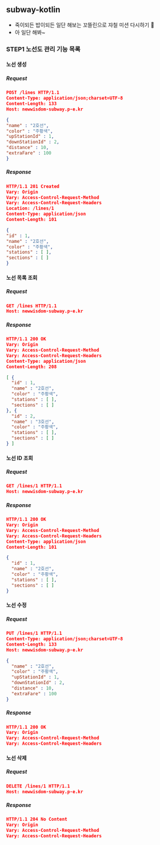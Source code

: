 ## subway-kotlin
* 죽이되든 밥이되든 일단 해보는 꼬뜰린으로 쟈철 미션 다시하기 👻
* 아 일단 해봐~

### STEP1 노선도 관리 기능 목록
#### 노선 생성
##### Request
```json
POST /lines HTTP/1.1
Content-Type: application/json;charset=UTF-8
Content-Length: 133
Host: newwisdom-subway.p-e.kr

{
"name" : "2호선",
"color" : "주황색",
"upStationId" : 1,
"downStationId" : 2,
"distance" : 10,
"extraFare" : 100
}
```
##### Response
```json
HTTP/1.1 201 Created
Vary: Origin
Vary: Access-Control-Request-Method
Vary: Access-Control-Request-Headers
Location: /lines/1
Content-Type: application/json
Content-Length: 101

{
"id" : 1,
"name" : "2호선",
"color" : "주황색",
"stations" : [ ],
"sections" : [ ]
}
```

#### 노선 목록 조회
##### Request
```json
GET /lines HTTP/1.1
Host: newwisdom-subway.p-e.kr
```
##### Response
```json
HTTP/1.1 200 OK
Vary: Origin
Vary: Access-Control-Request-Method
Vary: Access-Control-Request-Headers
Content-Type: application/json
Content-Length: 208

[ {
  "id" : 1,
  "name" : "2호선",
  "color" : "주황색",
  "stations" : [ ],
  "sections" : [ ]
}, {
  "id" : 2,
  "name" : "3호선",
  "color" : "주황색",
  "stations" : [ ],
  "sections" : [ ]
} ]
```

#### 노선 ID 조회
##### Request
```json
GET /lines/1 HTTP/1.1
Host: newwisdom-subway.p-e.kr

```
##### Response
```json
HTTP/1.1 200 OK
Vary: Origin
Vary: Access-Control-Request-Method
Vary: Access-Control-Request-Headers
Content-Type: application/json
Content-Length: 101

{
  "id" : 1,
  "name" : "2호선",
  "color" : "주황색",
  "stations" : [ ],
  "sections" : [ ]
}
```

#### 노선 수정
##### Request
```json
PUT /lines/1 HTTP/1.1
Content-Type: application/json;charset=UTF-8
Content-Length: 133
Host: newwisdom-subway.p-e.kr

{
  "name" : "2호선",
  "color" : "주황색",
  "upStationId" : 1,
  "downStationId" : 2,
  "distance" : 10,
  "extraFare" : 100
}
```
##### Response
```json
HTTP/1.1 200 OK
Vary: Origin
Vary: Access-Control-Request-Method
Vary: Access-Control-Request-Headers
```

#### 노선 삭제
##### Request
```json
DELETE /lines/1 HTTP/1.1
Host: newwisdom-subway.p-e.kr
```
##### Response
```json
HTTP/1.1 204 No Content
Vary: Origin
Vary: Access-Control-Request-Method
Vary: Access-Control-Request-Headers
```